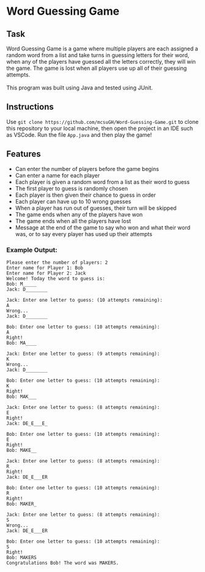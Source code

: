 # Word Guessing Game

## Task
Word Guessing Game is a game where multiple players are each assigned a random word from a list and take turns in guessing letters for their word, when any of the players have guessed all the letters correctly, they will win the game. The game is lost when all players use up all of their guessing attempts.\
\
This program was built using Java and tested using JUnit.

## Instructions
Use `git clone https://github.com/mcsuGH/Word-Guessing-Game.git` to clone this repository to your local machine, then open the project in an IDE such as VSCode. Run the file `App.java` and then play the game!

## Features
- Can enter the number of players before the game begins
- Can enter a name for each player
- Each player is given a random word from a list as their word to guess
- The first player to guess is randomly chosen
- Each player is then given their chance to guess in order
- Each player can have up to 10 wrong guesses
- When a player has run out of guesses, their turn will be skipped
- The game ends when any of the players have won
- The game ends when all the players have lost
- Message at the end of the game to say who won and what their word was, or to say every player has used up their attempts
### Example Output:
```
Please enter the number of players: 2
Enter name for Player 1: Bob
Enter name for Player 2: Jack
Welcome! Today the word to guess is:
Bob: M_____ 
Jack: D________ 

Jack: Enter one letter to guess: (10 attempts remaining): 
A
Wrong...
Jack: D________ 

Bob: Enter one letter to guess: (10 attempts remaining): 
A
Right!
Bob: MA____ 

Jack: Enter one letter to guess: (9 attempts remaining): 
K
Wrong...
Jack: D________ 

Bob: Enter one letter to guess: (10 attempts remaining): 
K
Right!
Bob: MAK___ 

Jack: Enter one letter to guess: (8 attempts remaining): 
E
Right!
Jack: DE_E___E_ 

Bob: Enter one letter to guess: (10 attempts remaining): 
E
Right!
Bob: MAKE__ 

Jack: Enter one letter to guess: (8 attempts remaining): 
R
Right!
Jack: DE_E___ER 

Bob: Enter one letter to guess: (10 attempts remaining): 
R
Right!
Bob: MAKER_ 

Jack: Enter one letter to guess: (8 attempts remaining): 
S
Wrong...
Jack: DE_E___ER 

Bob: Enter one letter to guess: (10 attempts remaining): 
S
Right!
Bob: MAKERS 
Congratulations Bob! The word was MAKERS.               
```



